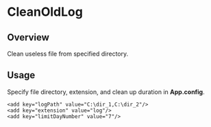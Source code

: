 CleanOldLog
====

## Overview

Clean useless file from specified directory.

## Usage

Specify file directory, extension, and clean up duration in <b>App.config</b>.

```
<add key="logPath" value="C:\dir_1,C:\dir_2"/>
<add key="extension" value="log"/>
<add key="limitDayNumber" value="7"/>
```


